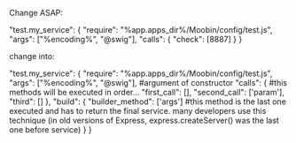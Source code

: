 Change ASAP:

"test.my_service": {
  "require": "%app.apps_dir%/Moobin/config/test.js",
  "args": ["%encoding%", "@swig"],
  "calls": {
    "check": [8887]
  }
}

change into:

"test.my_service": {
  "require": "%app.apps_dir%/Moobin/config/test.js",
  "args": ["%encoding%", "@swig"], #argument of constructor
  "calls": { #this methods will be executed in order...
    "first_call": [],
    "second_call": ['param'],
    "third": []
  },
  "build": {
    "builder_method": ['args'] #this method is the last one executed and has to return the final service. many developers use this technique (in old versions of Express, express.createServer() was the last one before service)
  }
}
